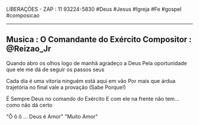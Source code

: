 LIBERAÇÕES - ZAP : 11 93224-5830
#Deus #Jesus #Igreja #Fe #gospel #composicao

---
Musica : O Comandante do Exército
Compositor : @Reizao_Jr
---

Quando abro os olhos logo de manhã
agradeço a Deus
Pela oportunidade que ele me dá
de seguir os passos seus

Cada dia é uma vitoria
ninguém está aqui em vão
Por mais que árdua trajetória
no final vale a provação
(Sabe Porque!)

É Sempre Deus
no comando do Exército
E com ele na frente não tem...
como não dá certo

"Ô ô ô ... Deus é Amor"
"Muito Amor"



